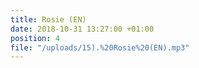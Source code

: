 ```yaml
---
title: Rosie (EN)
date: 2018-10-31 13:27:00 +01:00
position: 4
file: "/uploads/15).%20Rosie%20(EN).mp3"
---
```


